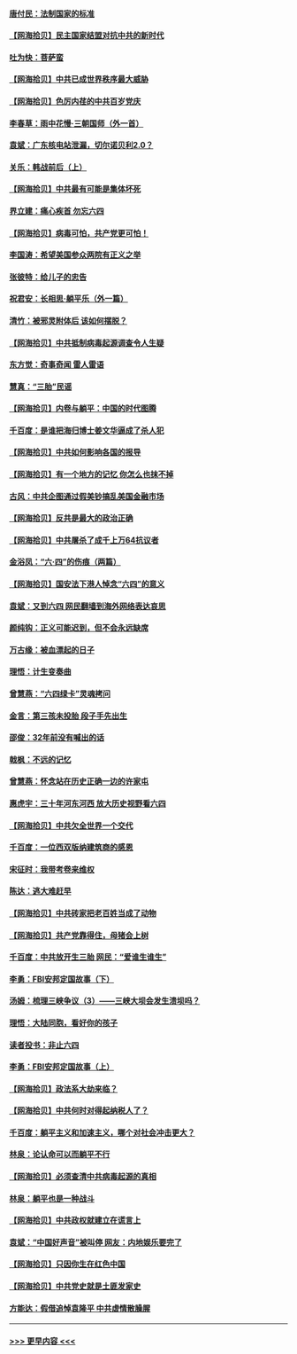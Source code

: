 #### [唐付民：法制国家的标准](../pages/nsc993/n13032944.md?t=06200051) 
#### [【网海拾贝】民主国家结盟对抗中共的新时代](../pages/nsc993/n13031717.md?t=06200051) 
#### [吐为快：菩萨蛮](../pages/nsc993/n13030033.md?t=06200051) 
#### [【网海拾贝】中共已成世界秩序最大威胁](../pages/nsc993/n13028138.md?t=06200051) 
#### [【网海拾贝】色厉内荏的中共百岁党庆](../pages/nsc993/n13025582.md?t=06200051) 
#### [李春草：雨中花慢‧三朝国师（外一首）](../pages/nsc993/n13025567.md?t=06200051) 
#### [袁斌：广东核电站泄漏，切尔诺贝利2.0？](../pages/nsc993/n13025475.md?t=06200051) 
#### [关乐：韩战前后（上）](../pages/nsc993/n13025387.md?t=06200051) 
#### [【网海拾贝】中共最有可能是集体坏死](../pages/nsc993/n13023101.md?t=06200051) 
#### [界立建：痛心疾首 勿忘六四](../pages/nsc993/n13022339.md?t=06200051) 
#### [【网海拾贝】病毒可怕，共产党更可怕！](../pages/nsc993/n13020728.md?t=06200051) 
#### [李国涛：希望美国参众两院有正义之举](../pages/nsc993/n13020674.md?t=06200051) 
#### [张彼特：给儿子的忠告](../pages/nsc993/n13018934.md?t=06200051) 
#### [祝君安：长相思‧躺平乐（外一篇）](../pages/nsc993/n13018923.md?t=06200051) 
#### [清竹：被邪灵附体后 该如何摆脱？](../pages/nsc993/n13018877.md?t=06200051) 
#### [【网海拾贝】中共抵制病毒起源调查令人生疑](../pages/nsc993/n13017785.md?t=06200051) 
#### [东方觉：奇事奇闻 雷人雷语](../pages/nsc993/n13017577.md?t=06200051) 
#### [慧真：“三胎”民谣](../pages/nsc993/n13017394.md?t=06200051) 
#### [【网海拾贝】内卷与躺平：中国的时代图腾](../pages/nsc993/n13016128.md?t=06200051) 
#### [千百度：是谁把海归博士姜文华逼成了杀人犯](../pages/nsc993/n13015218.md?t=06200051) 
#### [【网海拾贝】中共如何影响各国的报导](../pages/nsc993/n13012599.md?t=06200051) 
#### [【网海拾贝】有一个地方的记忆 你怎么也抹不掉](../pages/nsc993/n13009802.md?t=06200051) 
#### [古风：中共企图通过假美钞搞乱美国金融市场](../pages/nsc993/n13009626.md?t=06200051) 
#### [【网海拾贝】反共是最大的政治正确](../pages/nsc993/n13007051.md?t=06200051) 
#### [【网海拾贝】中共屠杀了成千上万64抗议者](../pages/nsc993/n13002713.md?t=06200051) 
#### [金浴凤：“六·四”的伤痕（两篇）](../pages/nsc993/n13001719.md?t=06200051) 
#### [【网海拾贝】国安法下港人悼念“六四”的意义](../pages/nsc993/n13001039.md?t=06200051) 
#### [袁斌：又到六四 网民翻墙到海外网络表达哀思](../pages/nsc993/n13000995.md?t=06200051) 
#### [颜纯钩：正义可能迟到，但不会永远缺席](../pages/nsc993/n13000920.md?t=06200051) 
#### [万古缘：被血漂起的日子](../pages/nsc993/n13000914.md?t=06200051) 
#### [理悟：计生变奏曲](../pages/nsc993/n13000414.md?t=06200051) 
#### [曾慧燕：“六四绿卡”灵魂拷问](../pages/nsc993/n13000277.md?t=06200051) 
#### [金言：第三孩未投胎 段子手先出生](../pages/nsc993/n13000215.md?t=06200051) 
#### [邵俊：32年前没有喊出的话](../pages/nsc993/n13000181.md?t=06200051) 
#### [戟枫：不远的记忆](../pages/nsc993/n13000121.md?t=06200051) 
#### [曾慧燕：怀念站在历史正确一边的许家屯](../pages/nsc993/n13000073.md?t=06200051) 
#### [惠虎宇：三十年河东河西 放大历史视野看六四](../pages/nsc993/n13000018.md?t=06200051) 
#### [【网海拾贝】中共欠全世界一个交代](../pages/nsc993/n12998706.md?t=06200051) 
#### [千百度：一位西双版纳建筑商的感恩](../pages/nsc993/n12998487.md?t=06200051) 
#### [宋征时：我带考卷来维权](../pages/nsc993/n12994088.md?t=06200051) 
#### [陈达：逃大难赶早](../pages/nsc993/n12993569.md?t=06200051) 
#### [【网海拾贝】中共砖家把老百姓当成了动物](../pages/nsc993/n12993483.md?t=06200051) 
#### [【网海拾贝】共产党靠得住，母猪会上树](../pages/nsc993/n12990730.md?t=06200051) 
#### [千百度：中共放开生三胎 网民：“爱谁生谁生”](../pages/nsc993/n12990644.md?t=06200051) 
#### [李勇：FBI安邦定国故事（下）](../pages/nsc993/n12987854.md?t=06200051) 
#### [汤姆：梳理三峡争议（3）——三峡大坝会发生溃坝吗？](../pages/nsc993/n12989806.md?t=06200051) 
#### [理悟：大陆同胞，看好你的孩子](../pages/nsc993/n12989778.md?t=06200051) 
#### [读者投书：非止六四](../pages/nsc993/n12989673.md?t=06200051) 
#### [李勇：FBI安邦定国故事（上）](../pages/nsc993/n12987749.md?t=06200051) 
#### [【网海拾贝】政法系大劫来临？](../pages/nsc993/n12987596.md?t=06200051) 
#### [【网海拾贝】中共何时对得起纳税人了？](../pages/nsc993/n12985578.md?t=06200051) 
#### [千百度：躺平主义和加速主义，哪个对社会冲击更大？](../pages/nsc993/n12985512.md?t=06200051) 
#### [林泉：论认命可以而躺平不行](../pages/nsc993/n12985505.md?t=06200051) 
#### [【网海拾贝】必须查清中共病毒起源的真相](../pages/nsc993/n12984276.md?t=06200051) 
#### [林泉：躺平也是一种战斗](../pages/nsc993/n12984194.md?t=06200051) 
#### [【网海拾贝】中共政权就建立在谎言上](../pages/nsc993/n12981880.md?t=06200051) 
#### [袁斌：“中国好声音”被叫停 网友：内地娱乐要完了](../pages/nsc993/n12981826.md?t=06200051) 
#### [【网海拾贝】只因你生在红色中国](../pages/nsc993/n12979096.md?t=06200051) 
#### [【网海拾贝】中共党史就是土匪发家史](../pages/nsc993/n12976478.md?t=06200051) 
#### [方能达：假借追悼袁隆平 中共虚情散臊腥](../pages/nsc993/n12976396.md?t=06200051) 

----
#### [ >>> 更早内容 <<< ](../indexes/nsc993-earlier.md)
